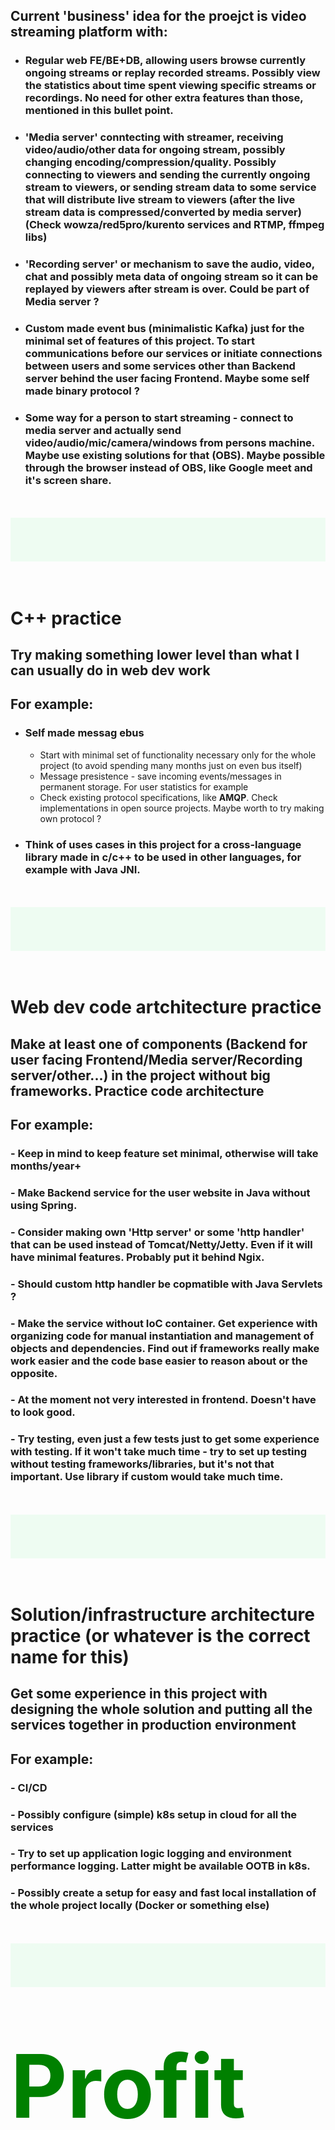 ## Current 'business' idea for the proejct is video streaming platform with:
- ### Regular web <b>FE/BE+DB</b>, allowing users browse currently ongoing streams or replay recorded streams. Possibly view the <b>statistics</b> about time spent viewing specific streams or recordings. No need for other extra features than those, mentioned in this bullet point.
- ### <b>'Media server'</b> conntecting with streamer, receiving video/audio/other data for ongoing stream, possibly changing encoding/compression/quality. Possibly connecting to viewers and sending the currently ongoing stream to viewers, or sending stream data to some service that will distribute live stream to viewers (after the live stream data is compressed/converted by media server) <b>(Check wowza/red5pro/kurento services and RTMP, ffmpeg libs)</b>
- ### <b>'Recording server'</b> or mechanism to save the audio, video, chat and possibly meta data of ongoing stream so it can be replayed by viewers after stream is over. Could be part of <b>Media server</b> ?
- ### Custom made <b>event bus</b> (minimalistic Kafka) just for the minimal set of features of this project. To start communications before our services or initiate connections between users and some services other than Backend server behind the user facing Frontend. <b>Maybe some self made binary protocol ?</b>
- ### Some way for a person to start streaming - connect to media server and actually send video/audio/mic/camera/windows from persons machine. Maybe use existing solutions for that <b>(OBS)</b>. Maybe possible through the <b>browser instead of OBS, like Google meet and it's screen share</b>.

</br>
</br>

<div style="background-color: rgb(177, 242, 194, 0.2); height: 5em;" ></div>

</br>
</br>

# C++ practice
## Try making something lower level than what I can usually do in web dev work
## <b>For example:</b>
- ### Self made messag ebus
    - Start with minimal set of functionality necessary only for the whole project (to avoid spending many months just on even bus itself)
    - Message presistence - save incoming events/messages in permanent storage. For user statistics for example
    - Check existing protocol specifications, like <b>AMQP</b>. Check implementations in open source projects. Maybe worth to try making own protocol ?
- ### Think of uses cases in this project for a <b>cross-language library</b> made in c/c++ to be used in other languages, for example with <b>Java JNI</b>.

</br>
</br>

<div style="background-color: rgb(177, 242, 194, 0.2); height: 5em;" ></div>


</br >
</br>

# Web dev code artchitecture practice
## Make at least one of components (Backend for user facing Frontend/Media server/Recording server/other...) in the project without big frameworks. Practice code architecture
## <b>For example:</b>
### - <b>Keep in mind to keep feature set minimal, otherwise will take months/year+</b>
### - Make Backend service for the user website in Java without using Spring.
### - Consider making own <b>'Http server' or some 'http handler'</b> that can be used instead of Tomcat/Netty/Jetty. Even if it will have minimal features. Probably put it behind <b>Ngix</b>.
### - Should custom http handler be copmatible with <b>Java Servlets</b> ?
### - Make the service without IoC container. Get experience with organizing code for manual instantiation and management of objects and dependencies. Find out if frameworks really make work easier and the code base easier to reason about or the opposite.
### - <b>At the moment not very interested in frontend. Doesn't have to look good.</b>
### - Try <b>testing</b>, even just a few tests just to get some experience with testing. If it won't take much time - try to set up testing without testing frameworks/libraries, but it's not that important. Use library if custom would take much time.

</br>
</br>

<div style="background-color: rgb(177, 242, 194, 0.2); height: 5em;" ></div>

</br>
</br>

# Solution/infrastructure architecture practice (or whatever is the correct name for this)
## Get some experience in this project with designing the whole solution and putting all the services together in production environment
## <b>For example:</b>
### - CI/CD
### - Possibly configure (simple) <b>k8s</b> setup in cloud for all the services
### - Try to set up <b>application logic logging</b> and <b>environment performance logging</b>. Latter might be available OOTB in k8s.
### - Possibly create a setup for easy and fast local installation of the whole project locally (Docker or something else)

</br>
</br>

<div style="background-color: rgb(177, 242, 194, 0.2); height: 5em;" ></div>

</br>
</br>

# <span style="color: green; font-size: 5em;">Profit</span>
